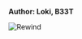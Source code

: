 <b>Author: Loki, B33T</b><br>

![Rewind](https://github.com/yuankong666/Ultimate-RAT-Collection/assets/128066597/0d5b16ca-222e-47a7-a0ce-24563a7de551)
